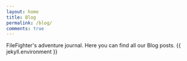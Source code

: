 ```yaml
---
layout: home
title: Blog
permalink: /blog/
comments: true
---
```

FileFighter's adventure journal.
Here you can find all our Blog posts.
{{ jekyll.environment }}